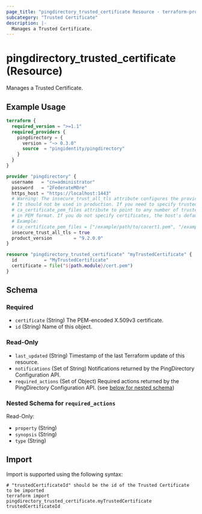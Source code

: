 ```yaml
---
page_title: "pingdirectory_trusted_certificate Resource - terraform-provider-pingdirectory"
subcategory: "Trusted Certificate"
description: |-
  Manages a Trusted Certificate.
---
```


# pingdirectory_trusted_certificate (Resource)

Manages a Trusted Certificate.

## Example Usage

```terraform
terraform {
  required_version = ">=1.1"
  required_providers {
    pingdirectory = {
      version = "~> 0.3.0"
      source  = "pingidentity/pingdirectory"
    }
  }
}

provider "pingdirectory" {
  username   = "cn=administrator"
  password   = "2FederateM0re"
  https_host = "https://localhost:1443"
  # Warning: The insecure_trust_all_tls attribute configures the provider to trust any certificate presented by the PingDirectory server.
  # It should not be used in production. If you need to specify trusted CA certificates, use the
  # ca_certificate_pem_files attribute to point to any number of trusted CA certificate files
  # in PEM format. If you do not specify certificates, the host's default root CA set will be used.
  # Example:
  # ca_certificate_pem_files = ["/example/path/to/cacert1.pem", "/example/path/to/cacert2.pem"]
  insecure_trust_all_tls = true
  product_version        = "9.2.0.0"
}

resource "pingdirectory_trusted_certificate" "myTrustedCertificate" {
  id          = "MyTrustedCertificate"
  certificate = file("${path.module}/cert.pem")
}
```

<!-- schema generated by tfplugindocs -->
## Schema

### Required

- `certificate` (String) The PEM-encoded X.509v3 certificate.
- `id` (String) Name of this object.

### Read-Only

- `last_updated` (String) Timestamp of the last Terraform update of this resource.
- `notifications` (Set of String) Notifications returned by the PingDirectory Configuration API.
- `required_actions` (Set of Object) Required actions returned by the PingDirectory Configuration API. (see [below for nested schema](#nestedatt--required_actions))

<a id="nestedatt--required_actions"></a>
### Nested Schema for `required_actions`

Read-Only:

- `property` (String)
- `synopsis` (String)
- `type` (String)

## Import

Import is supported using the following syntax:

```shell
# "trustedCertificateId" should be the id of the Trusted Certificate to be imported
terraform import pingdirectory_trusted_certificate.myTrustedCertificate trustedCertificateId
```

